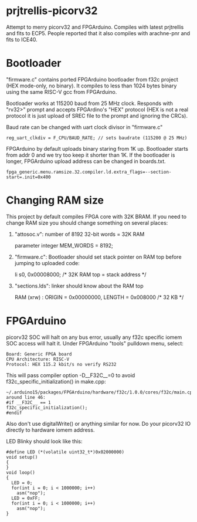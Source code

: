 # prjtrellis-picorv32

Attempt to merry picorv32 and FPGArduino.
Compiles with latest prjtrellis and fits to ECP5.
People reported that it also compiles with arachne-pnr and fits to ICE40.

# Bootloader

"firmware.c" contains ported FPGArduino bootloader from f32c project
(HEX mode-only, no binary). It compiles to less than 1024 bytes
binary using the same RISC-V gcc from FPGArduino.

Bootloader works at 115200 baud from 25 MHz clock.
Responds with "rv32>" prompt and accepts FPGArdino's
"HEX" protocol (HEX is not a real protocol it is just
upload of SREC file to the prompt and ignoring the CRCs).

Baud rate can be changed with uart clock divisor in "firmware.c"

    reg_uart_clkdiv = F_CPU/BAUD_RATE; // sets baudrate (115200 @ 25 MHz)

FPGArduino by default uploads binary staring from 1K up.
Bootloader starts from addr 0 and we try too keep it shorter than 1K.
If the bootloader is longer, FPGArduino upload address can be changed
in boards.txt.

    fpga_generic.menu.ramsize.32.compiler.ld.extra_flags=--section-start=.init=0x400

# Changing RAM size

This project by default compiles FPGA core with 32K BRAM.
If you need to change RAM size you should change something
on several places:

1. "attosoc.v": number of 8192 32-bit words = 32K RAM

    parameter integer MEM_WORDS = 8192;

2. "firmware.c": Bootloader should set stack pointer on RAM top before jumping to uploaded code:

    li s0, 0x00008000; /* 32K RAM top = stack address */

3. "sections.lds": linker should know about the RAM top

    RAM (xrw)       : ORIGIN = 0x00000000, LENGTH = 0x008000 /* 32 KB */

# FPGArduino

picorv32 SOC will halt on any bus error, usually any f32c specific
iomem SOC access will halt it. Under FPGArduino "tools" pulldown menu,
select:

    Board: Generic FPGA board
    CPU Architecture: RISC-V
    Protocol: HEX 115.2 kbit/s no verify RS232

This will pass compiler option -D__F32C__=0 to avoid
f32c_specific_initialization() in make.cpp:

    ~/.arduino15/packages/FPGArduino/hardware/f32c/1.0.0/cores/f32c/main.cpp
    around line 46:
    #if __F32C__ == 1
    f32c_specific_initialization();
    #endif

Also don't use digitalWrite() or anything similar for now.
Do your picorv32 IO directly to hardware iomem address.

LED Blinky should look like this:

    #define LED (*(volatile uint32_t*)0x02000000)
    void setup()
    {
    }
    void loop()
    {
      LED = 0;
      for(int i = 0; i < 1000000; i++)
        asm("nop");
      LED = 0xFF;
      for(int i = 0; i < 1000000; i++)
        asm("nop");
    }

